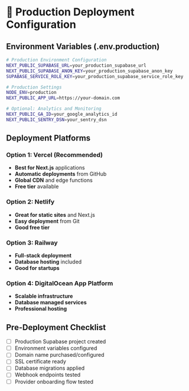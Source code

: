 # 🚀 Production Deployment Configuration

## Environment Variables (.env.production)

```bash
# Production Environment Configuration
NEXT_PUBLIC_SUPABASE_URL=your_production_supabase_url
NEXT_PUBLIC_SUPABASE_ANON_KEY=your_production_supabase_anon_key
SUPABASE_SERVICE_ROLE_KEY=your_production_supabase_service_role_key

# Production Settings
NODE_ENV=production
NEXT_PUBLIC_APP_URL=https://your-domain.com

# Optional: Analytics and Monitoring
NEXT_PUBLIC_GA_ID=your_google_analytics_id
NEXT_PUBLIC_SENTRY_DSN=your_sentry_dsn
```

## Deployment Platforms

### Option 1: Vercel (Recommended)
- **Best for Next.js** applications
- **Automatic deployments** from GitHub
- **Global CDN** and edge functions
- **Free tier** available

### Option 2: Netlify
- **Great for static sites** and Next.js
- **Easy deployment** from Git
- **Good free tier**

### Option 3: Railway
- **Full-stack deployment**
- **Database hosting** included
- **Good for startups**

### Option 4: DigitalOcean App Platform
- **Scalable infrastructure**
- **Database managed services**
- **Professional hosting**

## Pre-Deployment Checklist

- [ ] Production Supabase project created
- [ ] Environment variables configured
- [ ] Domain name purchased/configured
- [ ] SSL certificate ready
- [ ] Database migrations applied
- [ ] Webhook endpoints tested
- [ ] Provider onboarding flow tested
